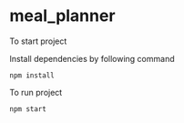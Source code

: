 # meal_planner
To start project

Install dependencies by following command

```npm install```

To run project

```npm start```
